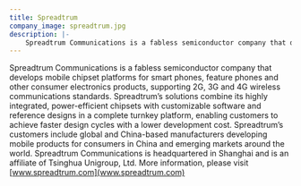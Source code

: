 ```yaml
---
title: Spreadtrum
company_image: spreadtrum.jpg
description: |-
    Spreadtrum Communications is a fabless semiconductor company that develops mobile chipset platforms for smart phones.
---
```

Spreadtrum Communications is a fabless semiconductor company that develops mobile chipset platforms for smart phones, feature phones and other consumer electronics products, supporting 2G, 3G and 4G wireless communications standards. Spreadtrum’s solutions combine its highly integrated, power-efficient chipsets with customizable software and reference designs in a complete turnkey platform, enabling customers to achieve faster design cycles with a lower development cost. Spreadtrum’s customers include global and China-based manufacturers developing mobile products for consumers in China and emerging markets around the world. Spreadtrum Communications is headquartered in Shanghai and is an affiliate of Tsinghua Unigroup, Ltd. More information, please visit [www.spreadtrum.com](www.spreadtrum.com)
